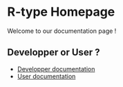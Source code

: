 # R-type Homepage

Welcome to our documentation page !

## Developper or User ?

- [Developper documentation](devdoc.md "Go to the developper documentation")
- [User documentation](userdoc.md "Go to the user documentation")